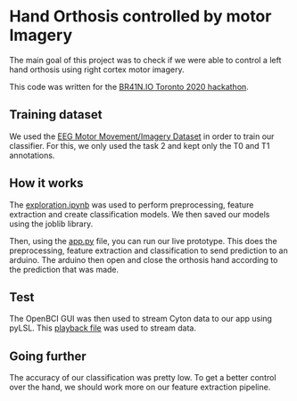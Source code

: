 # Hand Orthosis controlled by motor Imagery

The main goal of this project was to check if we were able to control a left hand orthosis using right cortex motor imagery.

This code was written for the [BR41N.IO Toronto 2020 hackathon](https://www.br41n.io/Toronto-2020).

## Training dataset

We used the [EEG Motor Movement/Imagery Dataset](https://physionet.org/content/eegmmidb/1.0.0/) in order to train our classifier. For this, we only used the task 2 and kept only the T0 and T1 annotations.

## How it works

The [exploration.ipynb](https://github.com/atarixGB/br41n-io-hackathon-A2020/blob/main/exploration.ipynb) was used to perform preprocessing, feature extraction and create classification models. We then saved our models using the joblib library.

Then, using the [app.py](https://github.com/atarixGB/br41n-io-hackathon-A2020/blob/main/realtime/app.py) file, you can run our live prototype. This does the preprocessing, feature extraction and classification to send prediction to an arduino. The arduino then open and close the orthosis hand according to the prediction that was made.

## Test

The OpenBCI GUI was then used to stream Cyton data to our app using pyLSL. This [playback file](https://github.com/atarixGB/br41n-io-hackathon-A2020/blob/main/data/open_bci_raw.txt) was used to stream data.

## Going further

The accuracy of our classification was pretty low. To get a better control over the hand, we should work more on our feature extraction pipeline.

